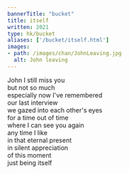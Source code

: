 ```yaml
---
bannerTitle: "bucket" 
title: itself
written: 2021
type: hk/bucket
aliases: ['/bucket/itself.html']
images:
- path: /images/chan/JohnLeaving.jpg 
  alt: John leaving
---
```


John I still miss you  
but not so much  
especially now I've remembered  
our last interview  
we gazed into each other's eyes  
for a time out of time  
where I can see you again  
any time I like  
in that eternal present  
in silent appreciation  
of this moment  
just being itself


